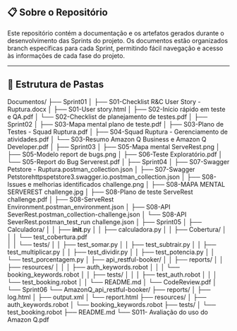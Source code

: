 
## 📋 Sobre o Repositório
Este repositório contém a documentação e os artefatos gerados durante o desenvolvimento das Sprints do projeto. Os documentos estão organizados branch específicas para cada Sprint, permitindo fácil navegação e acesso às informações de cada fase do projeto.

---

## 📂 Estrutura de Pastas
Documentos/
├── Sprint01
│   ├── S01-Checklist R&C User Story - Ruptura.docx
│   ├── S01-User story.html
│   ├── S02-Início rápido em teste e QA.pdf
│   └── S02-Checklist de planejamento de testes.pdf
│
├── Sprint02
│   ├── S03-Mapa mental plano de teste.pdf
│   ├── S03-Plano de Testes - Squad Ruptura.pdf
│   ├── S04-Squad Ruptura - Gerenciamento de atividades.pdf
│   └── S03-Resumo Amazon Q Business e Amazon Q Developer.pdf
│
├── Sprint03
│   ├── S05-Mapa mental ServeRest.png
│   ├── S05-Modelo report de bugs.png
│   ├── S06-Teste Exploratório.pdf
│   └── S05-Report do Bug Serverest.pdf
│
├── Sprint04
│   ├── S07-Swagger Petstore - Ruptura.postman_collection.json
│   ├── S07-Swagger Petstorehttpspetstore3.swagger.io.postman_collection.json
│   ├── S08-Issues e melhorias identificados challenge.png
│   ├── S08-MAPA MENTAL SERVEREST challenge.jpg
│   ├── S08-Plano de teste ServeRest challenge.pdf
│   ├── S08-ServeRest Environment.postman_environment.json
│   ├── S08-API SeverRest.postman_collection-challenge.json
│   └── S08-API SeverRest.postman_test_run challenge.json
│
├── Sprint05
│   ├── Calculadora/
│   │   ├── __init__.py
│   │   ├── calculadora.py
│   │   ├── Cobertura/
│   │   │   └── test_cobertura.pdf        
│   │   └── tests/
│   │       ├── test_somar.py
│   │       ├── test_subtrair.py
│   │       ├── test_multiplicar.py
│   │       ├── test_dividir.py
│   │       ├── test_potencia.py
│   │       └── test_porcentagem.py
│   ├── api_restful-booker/
│   │   ├── reports/
│   │   ├── resources/
│   │   │   ├── auth_keywords.robot
│   │   │   └── booking_keywords.robot
│   │   ├── tests/
│   │   │   ├── test_auth.robot
│   │   │   └── test_booking.robot
│   │   └── README.md
│   └── CodeReview.pdf
│
└── Sprint06
    └── AmazonQ_api_restful-booker/
        ├── reports/
        │   ├── log.html
        │   ├── output.xml
        │   └── report.html
        ├── resources/
        │   ├── auth_keywords.robot
        │   └── booking_keywords.robot
        ├── tests/
        │   └── test_booking.robot
        ├── README.md
        └── S011- Avaliação do uso do Amazon Q.pdf
